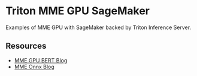 # Triton MME GPU SageMaker

Examples of MME GPU with SageMaker backed by Triton Inference Server.

## Resources
- [MME GPU BERT Blog](https://medium.com/p/1ec215886248)
- [MME Onnx Blog](https://ram-vegiraju.medium.com/deploying-transformers-onnx-models-on-amazon-sagemaker-7689e8710328)
